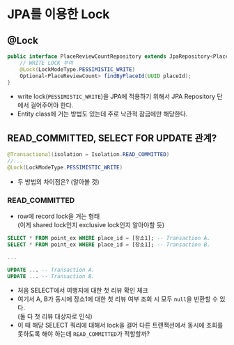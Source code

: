 # JPA를 이용한 Lock


## @Lock

```java
public interface PlaceReviewCountRepository extends JpaRepository<PlaceReviewCount, Long> {
    // WRITE LOCK 부여
    @Lock(LockModeType.PESSIMISTIC_WRITE)
    Optional<PlaceReviewCount> findByPlaceId(UUID placeId);
}
```

- write lock(`PESSIMISTIC_WRITE`)을 JPA에 적용하기 위해서 JPA Repository 단에서 걸어주어야 한다.  
- Entity class에 거는 방법도 있는데 주로 낙관적 잠금에만 해당한다.


## READ_COMMITTED, SELECT FOR UPDATE 관계?

```java
@Transactional(isolation = Isolation.READ_COMMITTED)
//...
@Lock(LockModeType.PESSIMISTIC_WRITE)
```
- 두 방법의 차이점은? (알아볼 것)

### READ_COMMITTED

- row에 record lock을 거는 형태  
  (이게 shared lock인지 exclusive lock인지 알아야할 듯)

```sql
SELECT * FROM point_ex WHERE place_id = [장소1]; -- Transaction A.
SELECT * FROM point_ex WHERE place_id = [장소1]; -- Transaction B.

...

UPDATE ... -- Transaction A.
UPDATE ... -- Transaction B.
```
- 처음 SELECT에서 여행지에 대한 첫 리뷰 확인 체크
- 여기서 A, B가 동시에 장소1에 대한 첫 리뷰 여부 조회 시 모두 `null`을 반환할 수 있다.  
  (둘 다 첫 리뷰 대상자로 인식)
- 이 때 해당 SELECT 쿼리에 대해서 lock을 걸어 다른 트랜잭션에서 동시에 조회를 못하도록 해야 하는데 `READ_COMMITTED`가 적할할까?